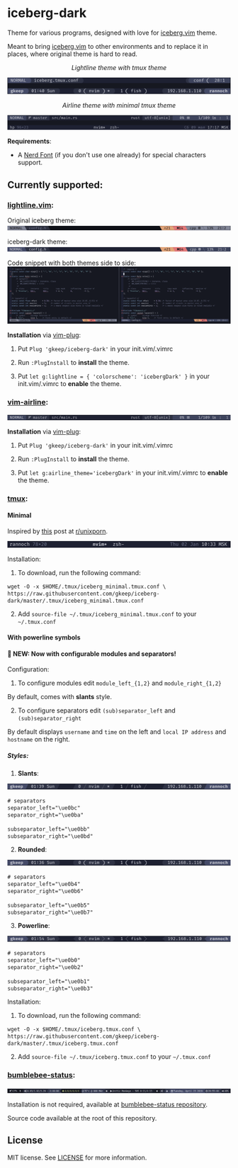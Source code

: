# iceberg-dark
Theme for various programs, designed with love for [iceberg.vim](https://github.com/cocopon/iceberg.vim) theme.

Meant to bring [iceberg.vim](https://github.com/cocopon/iceberg.vim) to other environments and to replace it in places, where original theme is hard to read.

<div align="center"><em>Lightline theme with tmux theme</em></div>

![lightline & slanted tmux screenshot](screenshots/lightline_tmux.png)

<div align="center"><em>Airline theme with minimal tmux theme</em></div>

![airline & tmux minimal screenshot](screenshots/airline_tmux.png)


**Requirements**:

* A [Nerd Font](https://github.com/ryanoasis/nerd-fonts/#patched-fonts) (if you don't use one already) for special characters support.

## Currently supported:

### [lightline.vim](https://github.com/itchyny/lightline.vim):

Original iceberg theme: ![old](screenshots/lightline_old.png)

iceberg-dark theme: ![new](screenshots/lightline_new.png)

Code snippet with both themes side to side: ![code snippet](screenshots/code_snippet.png)

**Installation** via [vim-plug](https://github.com/junegunn/vim-plug):

 1. Put `Plug 'gkeep/iceberg-dark'` in your init.vim/.vimrc

 2. Run `:PlugInstall` to **install** the theme.

 3. Put `let g:lightline = { 'colorscheme': 'icebergDark' }` in your init.vim/.vimrc to **enable** the theme.

### [vim-airline](https://github.com/vim-airline/vim-airline):

![airline](screenshots/airline.png)

**Installation** via [vim-plug](https://github.com/junegunn/vim-plug):

 1. Put `Plug 'gkeep/iceberg-dark'` in your init.vim/.vimrc

 2. Run `:PlugInstall` to **install** the theme.

 3. Put `let g:airline_theme='icebergDark'` in your init.vim/.vimrc to **enable** the theme.

### [tmux](https://github.com/tmux/tmux):

#### Minimal

Inspired by [this](https://www.reddit.com/r/unixporn/comments/e6x7lz/dwm_blue_stripes/) post at [r/unixporn](https://www.reddit.com/r/unixporn).

![tmux minimal screenshot](screenshots/tmux_minimal.png)

Installation:

1. To download, run the following command:
```
wget -O -x $HOME/.tmux/iceberg_minimal.tmux.conf \
https://raw.githubusercontent.com/gkeep/iceberg-dark/master/.tmux/iceberg_minimal.tmux.conf
```

2. Add `source-file ~/.tmux/iceberg_minimal.tmux.conf` to your `~/.tmux.conf`

#### With powerline symbols

#### 👀 NEW: Now with configurable modules and separators!

Configuration:

1. To configure modules edit `module_left_{1,2}` and `module_right_{1,2}`

By default, comes with **slants** style.

2. To configure separators edit `(sub)separator_left` and `(sub)separator_right`

By default displays `username` and `time` on the left and `local IP address` and `hostname` on the right.

##### Styles:

1. **Slants**:

![slanted tmux theme](screenshots/tmux_slanted.png)

```
# separators
separator_left="\ue0bc"
separator_right="\ue0ba"

subseparator_left="\ue0bb"
subseparator_right="\ue0bd"
```

2. **Rounded**:

![rounded tmux theme](screenshots/tmux_rounded.png)

```
# separators
separator_left="\ue0b4"
separator_right="\ue0b6"

subseparator_left="\ue0b5"
subseparator_right="\ue0b7"
```

3. **Powerline**:

![powerline tmux theme](screenshots/tmux_powerline.png)

```
# separators
separator_left="\ue0b0"
separator_right="\ue0b2"

subseparator_left="\ue0b1"
subseparator_right="\ue0b3"
```
Installation:

1. To download, run the following command:
```
wget -O -x $HOME/.tmux/iceberg.tmux.conf \
https://raw.githubusercontent.com/gkeep/iceberg-dark/master/.tmux/iceberg.tmux.conf
```

2. Add `source-file ~/.tmux/iceberg.tmux.conf` to your `~/.tmux.conf`

### [bumblebee-status](https://github.com/tobi-wan-kenobi/bumblebee-status):

![bumblebee-status](screenshots/bumblebee.png)

Installation is not required, available at [bumblebee-status repository](https://github.com/tobi-wan-kenobi/bumblebee-status).

Source code available at the root of this repository.

## License

MIT license. See [LICENSE](https://github.com/gkeep/iceberg-dark/blob/master/LICENSE) for more information.

